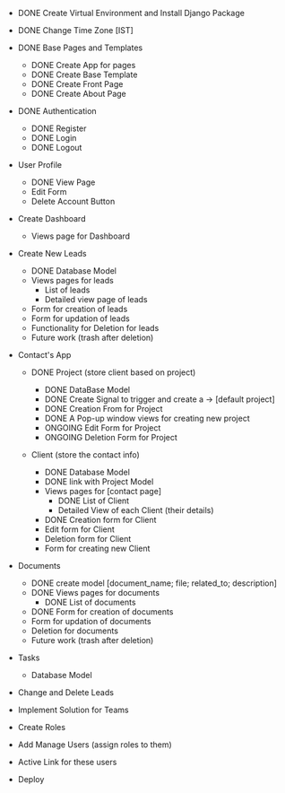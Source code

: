 - DONE Create Virtual Environment and Install Django Package

- DONE Change Time Zone [IST]

- DONE Base Pages and Templates
    - DONE Create App for pages
    - DONE Create Base Template
    - DONE Create Front Page
    - DONE Create About Page

- DONE Authentication
    - DONE Register
    - DONE Login
    - DONE Logout

- User Profile
    - DONE View Page
    - Edit Form
    - Delete Account Button

- Create Dashboard
    - Views page for Dashboard

- Create New Leads
    - DONE Database Model
    - Views pages for leads
        - List of leads
        - Detailed view page of leads
    - Form for creation of leads
    - Form for updation of leads
    - Functionality for Deletion for leads 
    - Future work (trash after deletion)

- Contact's App
    - DONE Project (store client based on project)
        - DONE DataBase Model
        - DONE Create Signal to trigger and create a -> [default project]
        - DONE Creation From for Project
        - DONE A Pop-up window views for creating new project
        - ONGOING Edit Form for Project
        - ONGOING Deletion Form for Project
        

    - Client (store the contact info)
        - DONE Database Model
        - DONE link with Project Model
        - Views pages for [contact page]
            - DONE List of Client
            - Detailed View of each Client (their details)
        - DONE Creation form for Client
        - Edit form for Client
        - Deletion form for Client
        - Form for creating new Client

- Documents
    - DONE create model [document_name; file; related_to; description]
    - DONE Views pages for documents
        - DONE List of documents
    - DONE Form for creation of documents
    - Form for updation of documents
    - Deletion for documents 
    - Future work (trash after deletion)

- Tasks
    - Database Model

- Change and Delete Leads

- Implement Solution for Teams

- Create Roles

- Add Manage Users (assign roles to them)

- Active Link for these users

- Deploy